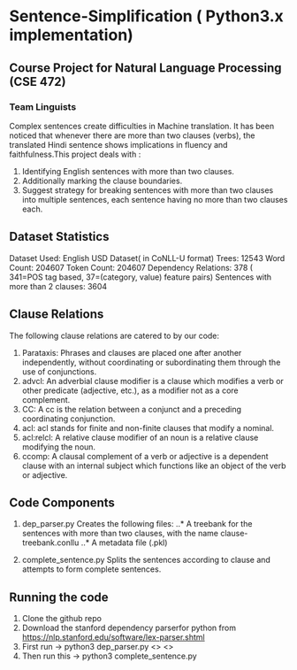 # Sentence-Simplification ( Python3.x implementation)
## Course Project for Natural Language Processing (CSE 472)
### Team Linguists
Complex sentences create difficulties in Machine translation. It has been noticed that whenever there are more than two clauses (verbs), the translated Hindi sentence 
shows implications in fluency and faithfulness.This project deals with :
1) Identifying English sentences with more than two clauses. 
2) Additionally marking the clause boundaries. 
3) Suggest strategy for breaking sentences with more than two clauses into multiple sentences, each sentence having no more than two clauses each.

## Dataset Statistics
Dataset Used: English USD Dataset( in CoNLL-U format)
Trees: 12543
Word Count: 204607
Token Count: 204607
Dependency Relations: 378 ( 341=POS tag based, 37=(category, value) feature pairs)
Sentences with more than 2 clauses: 3604

## Clause Relations 
The following clause relations are catered to by our code:
1. Parataxis: Phrases and clauses are placed one after another independently, without coordinating or subordinating them through the use of conjunctions.
2. advcl: An adverbial clause modifier is a clause which modifies a verb or other predicate (adjective, etc.), as a modifier not as a core complement.
3. CC: A cc is the relation between a conjunct and a preceding coordinating conjunction.
4. acl: acl stands for finite and non-finite clauses that modify a nominal.
5. acl:relcl: A relative clause modifier of an noun is a relative clause modifying the noun.
6. ccomp: A clausal complement of a verb or adjective is a dependent clause with an internal subject which functions like an object of the verb or adjective.

## Code Components
1. dep_parser.py
Creates the following files:
..* A treebank for the sentences with more than two clauses, with the name clause-treebank.conllu
..* A metadata file (.pkl)

2. complete_sentence.py
Splits the sentences according to clause and attempts to form complete sentences.

## Running the code
1. Clone the github repo
2. Download the stanford dependency parserfor python from https://nlp.stanford.edu/software/lex-parser.shtml
3. First run -> python3 dep_parser.py <<path to the dataset>> <<path to the unzipped stanford parser folder>>
4. Then run this -> python3 complete_sentence.py
